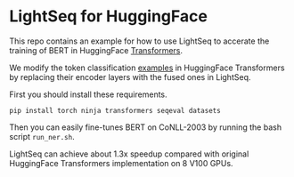 # LightSeq for HuggingFace
This repo contains an example for how to use LightSeq to accerate the training of BERT in HuggingFace [Transformers](https://github.com/huggingface/transformers).

We modify the token classification [examples](https://github.com/huggingface/transformers/tree/master/examples/pytorch/token-classification) in HuggingFace Transformers by replacing their encoder layers with the fused ones in LightSeq.

First you should install these requirements.
```shell
pip install torch ninja transformers seqeval datasets
```

Then you can easily fine-tunes BERT on CoNLL-2003 by running the bash script `run_ner.sh`.

LightSeq can achieve about 1.3x speedup compared with original HuggingFace Transformers implementation on 8 V100 GPUs.
